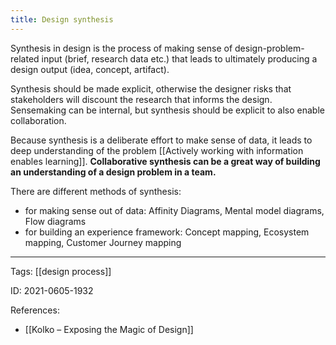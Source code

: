 ```yaml
---
title: Design synthesis
---
```


Synthesis in design is the process of making sense of design-problem-related input (brief, research data etc.) that leads to ultimately producing a design output (idea, concept, artifact).

Synthesis should be made explicit, otherwise the designer risks that stakeholders will discount the research that informs the design. Sensemaking can be internal, but synthesis should be explicit to also enable collaboration.

Because synthesis is a deliberate effort to make sense of data, it leads to deep understanding of the problem [[Actively working with information enables learning]].
**Collaborative synthesis can be a great way of building an understanding of a design problem in a team.**

There are different methods of synthesis:
- for making sense out of data: Affinity Diagrams, Mental model diagrams, Flow diagrams
- for building an experience framework: Concept mapping, Ecosystem mapping, Customer Journey mapping

---

Tags: [[design process]]

ID: 2021-0605-1932

References:
- [[Kolko – Exposing the Magic of Design]]
